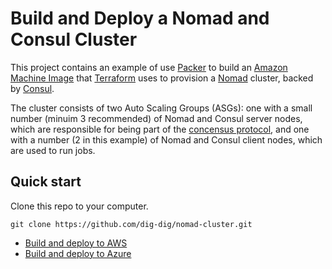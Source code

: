 # Build and Deploy a Nomad and Consul Cluster

This project contains an example of use [Packer](https://www.packer.io) to build an [Amazon Machine Image](https://aws.amazon.com/)
that [Terraform](https://www.terraform.io) uses to provision a [Nomad](https://www.nomadproject.io/) cluster, backed by [Consul](https://www.consul.io/).

The cluster consists of two Auto Scaling Groups (ASGs):
one with a small number (minuim 3 recommended) of Nomad and Consul server nodes, which are responsible for being part of the [concensus protocol](https://www.nomadproject.io/docs/internals/consensus.html), and
one with a number (2 in this example) of Nomad and Consul client nodes, which are used to run jobs.

## Quick start

 Clone this repo to your computer.

`git clone https://github.com/dig-dig/nomad-cluster.git`

* [Build and deploy to AWS](https://github.com/dig-dig/nomad-cluster/tree/master/aws)
* [Build and deploy to Azure](https://github.com/dig-dig/nomad-cluster/tree/master/azure)
